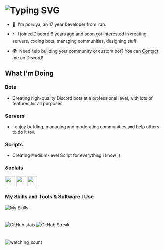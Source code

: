 <h1 href="https://git.io/typing-svg"><img src="https://readme-typing-svg.demolab.com?font=Fira+Code&pause=1000&random=false&width=435&lines=Hi;My+Name+Is+Poruiya;Maybe+Software+Engineer%3F" alt="Typing SVG" /></h1>

* 🤝  I'm poruiya, an 17 year Developer from Iran.

* ⚡  I joined Discord 6 years ago and soon got interested in creating servers, coding bots, managing communities, designing stuff

* 🌍  Need help building your community or custom bot? You can [Contact](https://discord.com/channels/@me/942361321456926721) me on Discord!

## What I'm Doing

### Bots
- Creating high-quality Discord bots at a professional level, with lots of features for all purposes.
### Servers
- I enjoy building, managing and moderating communities and help others to do it too.
### Scripts
- Creating Medium-level Script for everything i know ;)

### Socials

<p align="left"> <a href="https://discord.com/channels/@me/942361321456926721" target="_blank" rel="noreferrer"><img src="https://raw.githubusercontent.com/danielcranney/readme-generator/main/public/icons/socials/discord.svg" width="32" height="32" /></a> <a href="https://www.github.com/poruiya" target="_blank" rel="noreferrer"><img src="https://raw.githubusercontent.com/danielcranney/readme-generator/main/public/icons/socials/github-dark.svg" width="32" height="32" /></a> <a href="http://www.instagram.com/poruiya._.deragon" target="_blank" rel="noreferrer"><img src="https://raw.githubusercontent.com/danielcranney/readme-generator/main/public/icons/socials/instagram.svg" width="32" height="32" /></a></p>


### My Skills and Tools & Software I Use
![My Skills](https://skillicons.dev/icons?i=blender,bootstrap,c,cpp,cloudflare,css,discord,bots,discordjs,dotnet,electron,figma,git,github,html,idea,js,laravel,mongodb,mysql,netlify,nextjs,nodejs,npm,ps,php,py,react,sass,styledcomponents,sentry,tailwind,ts,visualstudio,vscode,webpack,,arch,,kali,bash,linux,powershell,regex,ubuntu,windows,yarn)
# 
![GitHub stats](https://github-readme-stats.vercel.app/api?username=poruiya&count_private=true&show_icons=true&title_color=57cdf1&text_color=ffffff&icon_color=57cdf1&border_color=0d1117&bg_color=0d1117)
![GitHub Streak](https://streak-stats.demolab.com/?user=poruiya&background=0d1117&border=0d1117&stroke=57cdf1&ring=57cdf1&fire=57cdf1&currStreakNum=57cdf1&sideNums=57cdf1&currStreakLabel=57cdf1&sideLabels=57cdf1&dates=ffffff)
#
<img src="https://komarev.com/ghpvc/?username=poruiya&color=brightgreen" alt="watching_count" />
